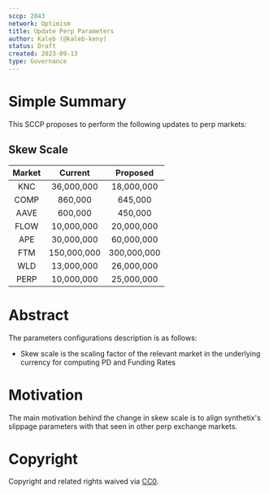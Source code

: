 ```yaml
---
sccp: 2043
network: Optimism
title: Update Perp Parameters
author: Kaleb (@kaleb-keny)
status: Draft
created: 2023-09-13
type: Governance
---
```


# Simple Summary

This SCCP proposes to perform the following updates to perp markets:

## Skew Scale

| **Market** 	| **Current** 	| **Proposed** 	|
|:----------:	|:-----------:	|:------------:	|
|     KNC    	|  36,000,000 	|  18,000,000  	|
|    COMP    	|   860,000   	|    645,000   	|
|    AAVE    	|   600,000   	|    450,000   	|
|    FLOW    	|  10,000,000 	|  20,000,000  	|
|     APE    	|  30,000,000 	|  60,000,000  	|
|     FTM    	| 150,000,000 	|  300,000,000 	|
|     WLD    	|  13,000,000 	|  26,000,000  	|
|    PERP    	|  10,000,000 	|  25,000,000  	|

# Abstract


The parameters configurations description is as follows:

- Skew scale is the scaling factor of the relevant market in the underlying currency for computing PD and Funding Rates

# Motivation

The main motivation behind the change in skew scale is to align synthetix's slippage parameters with that seen in other perp exchange markets. 

# Copyright

Copyright and related rights waived via [CC0](https://creativecommons.org/publicdomain/zero/1.0/).


